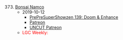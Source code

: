 373. [Bonsai Namco](https://linuxgamecast.com/2019/10/linuxgamecast-weekly-373-bonsai-namco/)
     * 2019-10-12
        * [PrePreSuperShowzen 139: Doom & Enhance](https://www.patreon.com/posts/prepresupershowz-30731845)
        * [Patreon](https://www.patreon.com/posts/linuxgamecast-30731893)
        * [UNCUT Patreon]()
     * <span style="color:red">LGC Weekly:</span>
